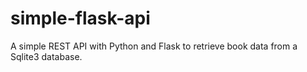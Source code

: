 # simple-flask-api
A simple REST API with Python and Flask to retrieve book data from a Sqlite3 database.
